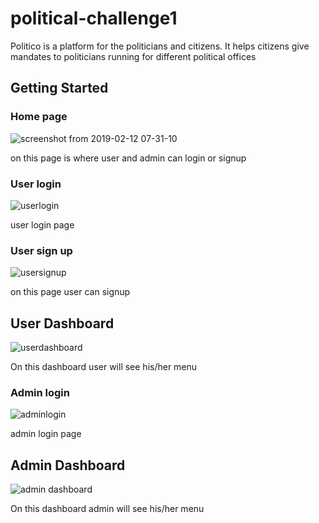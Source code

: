 # political-challenge1

Politico is a platform for the politicians and citizens. It helps citizens give mandates to politicians running for different political offices

## Getting Started
### Home page
![screenshot from 2019-02-12 07-31-10](https://user-images.githubusercontent.com/38130305/52639544-2c749a00-2edd-11e9-925f-1d70ff6b6efa.jpg)


on this page is where user and admin can login or signup

### User login
![userlogin](https://user-images.githubusercontent.com/38130305/52639667-72c9f900-2edd-11e9-808a-60ac99b7fb7f.jpg)


user login page

### User sign up
![usersignup](https://user-images.githubusercontent.com/38130305/52640214-a5c0bc80-2ede-11e9-8005-e94b95f35134.jpg)


on this page user can signup

## User Dashboard
![userdashboard](https://user-images.githubusercontent.com/38130305/52640268-c7ba3f00-2ede-11e9-886d-66b1b7e1b4be.jpg)


On this dashboard user will see his/her menu

### Admin login
![adminlogin](https://user-images.githubusercontent.com/38130305/52640469-339ca780-2edf-11e9-955e-e8970ff68180.jpg)


admin login page

## Admin Dashboard
![admin dashboard](https://user-images.githubusercontent.com/38130305/52640537-6050bf00-2edf-11e9-9517-54195f719572.jpg)


On this dashboard admin will see his/her menu



